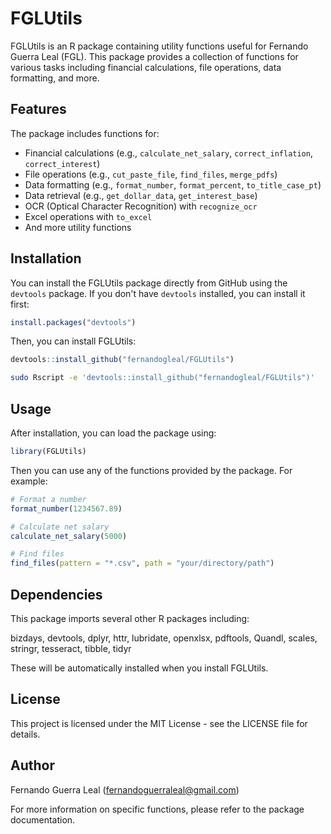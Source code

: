 # FGLUtils

FGLUtils is an R package containing utility functions useful for Fernando Guerra Leal (FGL). This package provides a collection of functions for various tasks including financial calculations, file operations, data formatting, and more.

## Features

The package includes functions for:

- Financial calculations (e.g., `calculate_net_salary`, `correct_inflation`, `correct_interest`)
- File operations (e.g., `cut_paste_file`, `find_files`, `merge_pdfs`)
- Data formatting (e.g., `format_number`, `format_percent`, `to_title_case_pt`)
- Data retrieval (e.g., `get_dollar_data`, `get_interest_base`)
- OCR (Optical Character Recognition) with `recognize_ocr`
- Excel operations with `to_excel`
- And more utility functions

## Installation

You can install the FGLUtils package directly from GitHub using the `devtools` package. If you don't have `devtools` installed, you can install it first:

```R
install.packages("devtools")
```

Then, you can install FGLUtils:

```R
devtools::install_github("fernandogleal/FGLUtils")
```

```bash
sudo Rscript -e 'devtools::install_github("fernandogleal/FGLUtils")'
```

## Usage

After installation, you can load the package using:

```R
library(FGLUtils)
```

Then you can use any of the functions provided by the package. For example:

```R
# Format a number
format_number(1234567.89)

# Calculate net salary
calculate_net_salary(5000)

# Find files
find_files(pattern = "*.csv", path = "your/directory/path")
```

## Dependencies

This package imports several other R packages including:

bizdays, devtools, dplyr, httr, lubridate, openxlsx, pdftools, Quandl, scales, stringr, tesseract, tibble, tidyr

These will be automatically installed when you install FGLUtils.

## License

This project is licensed under the MIT License - see the LICENSE file for details.

## Author

Fernando Guerra Leal (fernandoguerraleal@gmail.com)

For more information on specific functions, please refer to the package documentation.